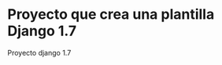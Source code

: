 Proyecto que crea una plantilla Django 1.7
=========================================

Proyecto django 1.7
